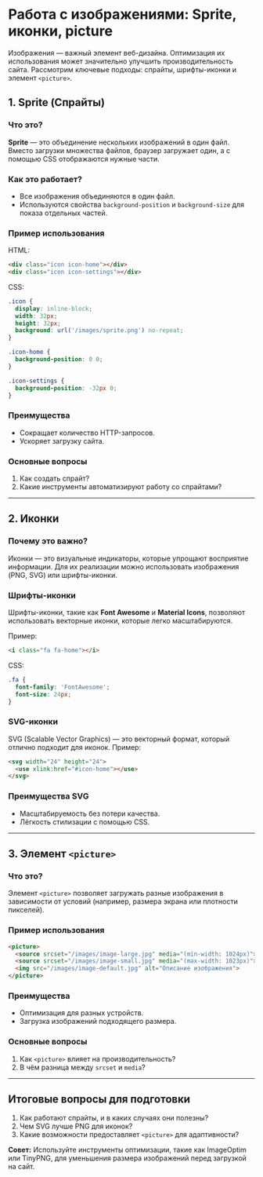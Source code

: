 # Работа с изображениями: Sprite, иконки, picture

Изображения — важный элемент веб-дизайна. Оптимизация их использования может значительно улучшить производительность сайта. Рассмотрим ключевые подходы: спрайты, шрифты-иконки и элемент `<picture>`.

## 1. Sprite (Спрайты)

### Что это?
**Sprite** — это объединение нескольких изображений в один файл. Вместо загрузки множества файлов, браузер загружает один, а с помощью CSS отображаются нужные части.

### Как это работает?
- Все изображения объединяются в один файл.
- Используются свойства `background-position` и `background-size` для показа отдельных частей.

### Пример использования
HTML:
```html
<div class="icon icon-home"></div>
<div class="icon icon-settings"></div>
```
CSS:
```css
.icon {
  display: inline-block;
  width: 32px;
  height: 32px;
  background: url('/images/sprite.png') no-repeat;
}

.icon-home {
  background-position: 0 0;
}

.icon-settings {
  background-position: -32px 0;
}
```

### Преимущества
- Сокращает количество HTTP-запросов.
- Ускоряет загрузку сайта.

### Основные вопросы
1. Как создать спрайт?
2. Какие инструменты автоматизируют работу со спрайтами?

---

## 2. Иконки

### Почему это важно?
Иконки — это визуальные индикаторы, которые упрощают восприятие информации. Для их реализации можно использовать изображения (PNG, SVG) или шрифты-иконки.

### Шрифты-иконки
Шрифты-иконки, такие как **Font Awesome** и **Material Icons**, позволяют использовать векторные иконки, которые легко масштабируются.

Пример:
```html
<i class="fa fa-home"></i>
```
CSS:
```css
.fa {
  font-family: 'FontAwesome';
  font-size: 24px;
}
```

### SVG-иконки
SVG (Scalable Vector Graphics) — это векторный формат, который отлично подходит для иконок.
Пример:
```html
<svg width="24" height="24">
  <use xlink:href="#icon-home"></use>
</svg>
```

### Преимущества SVG
- Масштабируемость без потери качества.
- Лёгкость стилизации с помощью CSS.

---

## 3. Элемент `<picture>`

### Что это?
Элемент `<picture>` позволяет загружать разные изображения в зависимости от условий (например, размера экрана или плотности пикселей).

### Пример использования
```html
<picture>
  <source srcset="/images/image-large.jpg" media="(min-width: 1024px)">
  <source srcset="/images/image-small.jpg" media="(max-width: 1023px)">
  <img src="/images/image-default.jpg" alt="Описание изображения">
</picture>
```

### Преимущества
- Оптимизация для разных устройств.
- Загрузка изображений подходящего размера.

### Основные вопросы
1. Как `<picture>` влияет на производительность?
2. В чём разница между `srcset` и `media`?

---

## Итоговые вопросы для подготовки
1. Как работают спрайты, и в каких случаях они полезны?
2. Чем SVG лучше PNG для иконок?
3. Какие возможности предоставляет `<picture>` для адаптивности?

**Совет:** Используйте инструменты оптимизации, такие как ImageOptim или TinyPNG, для уменьшения размера изображений перед загрузкой на сайт.

